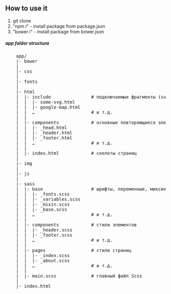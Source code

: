 <h2>How to use it</h2>
<ol>
    <li>git clone</li>
    <li>"npm i" - install package from package.json</li>
    <li>"bower i" - install package from bower.json</li>
</ol>
<h5>app folder structura</h5>
<pre>
    app/
    |- bower
    |
    |- css
    |
    |- fonts
    |
    |- html
    |  |- include               # подключаемые фрагменты (svg, maps)
    |  |  |- some-svg.html
    |  |  |- google-map.html
    |  |  …                     # и т.д.
    |  |
    |  |- components            # основные повторяющиеся элементы
    |  |  |- _head.html
    |  |  |- _header.html
    |  |  |- _footer.html
    |  |  …                     # и т.д.
    |  |
    |  |- index.html            # скелеты страниц
    |
    |- img
    |
    |- js
    |
    |- sass
    |  |- base                  # шрифты, переменные, миксины
    |  |  |- _fonts.scss
    |  |  |- _variables.scss
    |  |  |- _mixin.scss
    |  |  |- _base.scss
    |  |  …                     # и т.д.
    |  |
    |  |- components            # стили элементов
    |  |  |- _header.scss
    |  |  |- _footer.scss
    |  |  …                     # и т.д.
    |  |
    |  |- pages                 # стили страниц
    |  |  |- _index.scss
    |  |  |- _about.scss
    |  |  …                     # и т.д.
    |  |
    |  |- main.scss             # главный файл Scss
    |
    |- index.html
</pre>